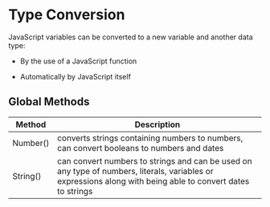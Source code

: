 # Type Conversion

JavaScript variables can be converted to a new variable and another data type:

- By the use of a JavaScript function

- Automatically by JavaScript itself

## Global Methods

| Method | Description |
|--------|-------------|
| Number() | converts strings containing numbers to numbers, can convert booleans to numbers and dates|
| String() | can convert numbers to strings and can be used on any type of numbers, literals, variables or expressions along with being able to convert dates to strings |
